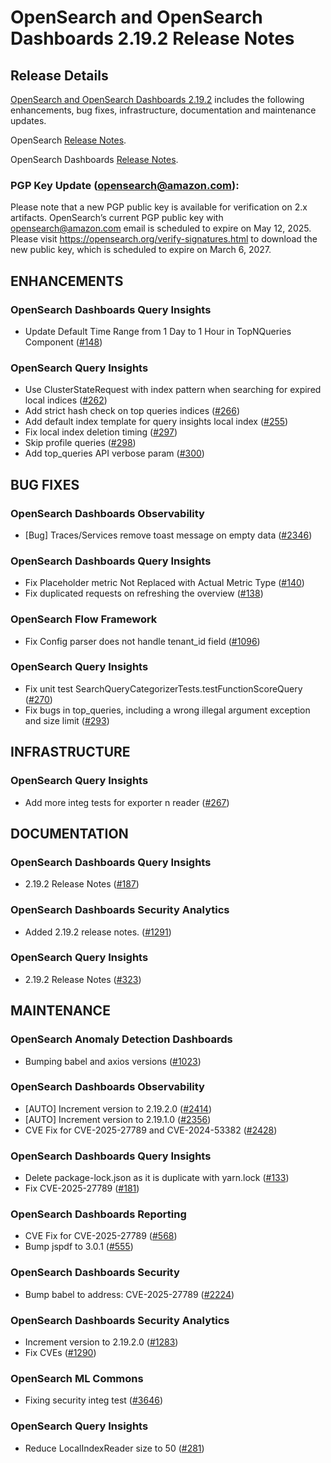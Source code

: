 # OpenSearch and OpenSearch Dashboards 2.19.2 Release Notes

## Release Details

[OpenSearch and OpenSearch Dashboards 2.19.2](https://opensearch.org/versions/opensearch-2-19-2.html) includes the following enhancements, bug fixes, infrastructure, documentation and maintenance updates.

OpenSearch [Release Notes](https://github.com/opensearch-project/OpenSearch/blob/2.19/release-notes/opensearch.release-notes-2.19.2.md).

OpenSearch Dashboards [Release Notes](https://github.com/opensearch-project/OpenSearch-Dashboards/blob/2.19/release-notes/opensearch-dashboards.release-notes-2.19.2.md).


### PGP Key Update (opensearch@amazon.com):


Please note that a new PGP public key is available for verification on 2.x artifacts. OpenSearch’s current PGP public key with opensearch@amazon.com email is scheduled to expire on May 12, 2025. Please visit https://opensearch.org/verify-signatures.html to download the new public key, which is scheduled to expire on March 6, 2027.


## ENHANCEMENTS


### OpenSearch Dashboards Query Insights


* Update Default Time Range from 1 Day to 1 Hour in TopNQueries Component ([#148](https://github.com/opensearch-project/query-insights-dashboards/pull/148))


### OpenSearch Query Insights


* Use ClusterStateRequest with index pattern when searching for expired local indices ([#262](https://github.com/opensearch-project/query-insights/pull/262))
* Add strict hash check on top queries indices ([#266](https://github.com/opensearch-project/query-insights/pull/266))
* Add default index template for query insights local index ([#255](https://github.com/opensearch-project/query-insights/pull/255))
* Fix local index deletion timing ([#297](https://github.com/opensearch-project/query-insights/pull/297))
* Skip profile queries ([#298](https://github.com/opensearch-project/query-insights/pull/298))
* Add top\_queries API verbose param ([#300](https://github.com/opensearch-project/query-insights/pull/300))


## BUG FIXES


### OpenSearch Dashboards Observability


* [Bug] Traces/Services remove toast message on empty data ([#2346](https://github.com/opensearch-project/dashboards-observability/pull/2346))


### OpenSearch Dashboards Query Insights


* Fix Placeholder metric Not Replaced with Actual Metric Type ([#140](https://github.com/opensearch-project/query-insights-dashboards/pull/140))
* Fix duplicated requests on refreshing the overview ([#138](https://github.com/opensearch-project/query-insights-dashboards/pull/138))


### OpenSearch Flow Framework


* Fix Config parser does not handle tenant\_id field ([#1096](https://github.com/opensearch-project/flow-framework/pull/1096))


### OpenSearch Query Insights


* Fix unit test SearchQueryCategorizerTests.testFunctionScoreQuery ([#270](https://github.com/opensearch-project/query-insights/pull/270))
* Fix bugs in top\_queries, including a wrong illegal argument exception and size limit ([#293](https://github.com/opensearch-project/query-insights/pull/293))


## INFRASTRUCTURE


### OpenSearch Query Insights


* Add more integ tests for exporter n reader ([#267](https://github.com/opensearch-project/query-insights/pull/267))


## DOCUMENTATION


### OpenSearch Dashboards Query Insights


* 2.19.2 Release Notes ([#187](https://github.com/opensearch-project/query-insights-dashboards/pull/187))


### OpenSearch Dashboards Security Analytics


* Added 2.19.2 release notes. ([#1291](https://github.com/opensearch-project/security-analytics-dashboards-plugin/pull/1291))


### OpenSearch Query Insights


* 2.19.2 Release Notes ([#323](https://github.com/opensearch-project/query-insights/pull/323))


## MAINTENANCE


### OpenSearch Anomaly Detection Dashboards


* Bumping babel and axios versions ([#1023](https://github.com/opensearch-project/anomaly-detection-dashboards-plugin/pull/1023))


### OpenSearch Dashboards Observability


* [AUTO] Increment version to 2.19.2.0 ([#2414](https://github.com/opensearch-project/dashboards-observability/pull/2414))
* [AUTO] Increment version to 2.19.1.0 ([#2356](https://github.com/opensearch-project/dashboards-observability/pull/2356))
* CVE Fix for CVE-2025-27789 and CVE-2024-53382 ([#2428](https://github.com/opensearch-project/dashboards-observability/pull/2428))


### OpenSearch Dashboards Query Insights


* Delete package-lock.json as it is duplicate with yarn.lock ([#133](https://github.com/opensearch-project/query-insights-dashboards/pull/133))
* Fix CVE-2025-27789 ([#181](https://github.com/opensearch-project/query-insights-dashboards/pull/181))


### OpenSearch Dashboards Reporting


* CVE Fix for CVE-2025-27789 ([#568](https://github.com/opensearch-project/dashboards-reporting/pull/568))
* Bump jspdf to 3.0.1 ([#555](https://github.com/opensearch-project/dashboards-reporting/pull/555))


### OpenSearch Dashboards Security


* Bump babel to address: CVE-2025-27789 ([#2224](https://github.com/opensearch-project/security-dashboards-plugin/pull/2224))


### OpenSearch Dashboards Security Analytics


* Increment version to 2.19.2.0 ([#1283](https://github.com/opensearch-project/security-analytics-dashboards-plugin/pull/1283))
* Fix CVEs ([#1290](https://github.com/opensearch-project/security-analytics-dashboards-plugin/pull/1290))


### OpenSearch ML Commons


* Fixing security integ test ([#3646](https://github.com/opensearch-project/ml-commons/pull/3646))


### OpenSearch Query Insights


* Reduce LocalIndexReader size to 50 ([#281](https://github.com/opensearch-project/query-insights/pull/281))



